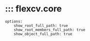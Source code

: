 # ::: flexcv.core

    options:
        show_root_full_path: true
        show_root_members_full_path: true
        show_object_full_path: true
